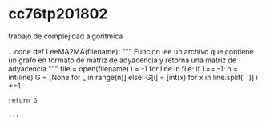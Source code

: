 # cc76tp201802
trabajo de complejidad algoritmica 

...code
def LeeMA2MA(filename):
    """
    Funcion lee un archivo que contiene un grafo en formato de matriz de adyacencia
    y retorna una matriz de adyacencia
    """
    file = open(filename)
    i = -1
    for line in file:
        if i == -1:
            n = int(line)
            G = [None for _ in range(n)]
        else:
            G[i] = [int(x) for x in line.split(' ')]
        i +=1
        
    return G
    
    ...

